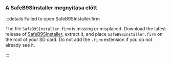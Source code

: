 ### A SafeB9SInstaller megnyitása előtt

:::details Failed to open SafeB9SInstaller.firm

The file `SafeB9SInstaller.firm` is missing or misplaced. Download the latest release of [SafeB9SInstaller](https://github.com/d0k3/SafeB9SInstaller/releases/download/v0.0.7/SafeB9SInstaller-20170605-122940.zip), extract it, and place `SafeB9SInstaller.firm` on the root of your SD card. Do not add the `.firm` extension if you do not already see it.

:::
